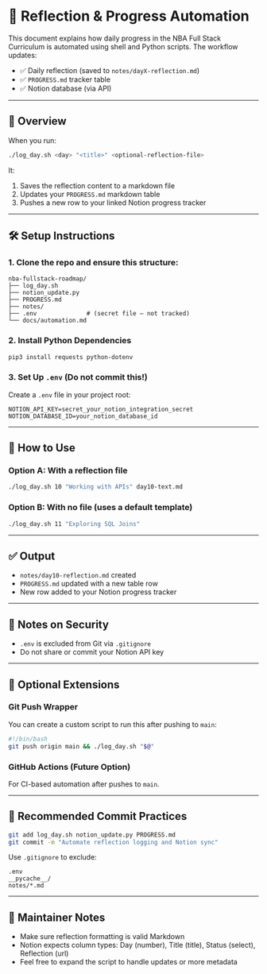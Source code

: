 # 🧠 Reflection & Progress Automation

This document explains how daily progress in the NBA Full Stack Curriculum is automated using shell and Python scripts. The workflow updates:

- ✅ Daily reflection (saved to `notes/dayX-reflection.md`)
- ✅ `PROGRESS.md` tracker table
- ✅ Notion database (via API)

---

## 🚀 Overview

When you run:

```bash
./log_day.sh <day> "<title>" <optional-reflection-file>
```

It:

1. Saves the reflection content to a markdown file
2. Updates your `PROGRESS.md` markdown table
3. Pushes a new row to your linked Notion progress tracker

---

## 🛠 Setup Instructions

### 1. Clone the repo and ensure this structure:

```
nba-fullstack-roadmap/
├── log_day.sh
├── notion_update.py
├── PROGRESS.md
├── notes/
├── .env              # (secret file – not tracked)
└── docs/automation.md
```

### 2. Install Python Dependencies

```bash
pip3 install requests python-dotenv
```

### 3. Set Up `.env` (Do not commit this!)

Create a `.env` file in your project root:

```env
NOTION_API_KEY=secret_your_notion_integration_secret
NOTION_DATABASE_ID=your_notion_database_id
```

---

## 🧪 How to Use

### Option A: With a reflection file

```bash
./log_day.sh 10 "Working with APIs" day10-text.md
```

### Option B: With no file (uses a default template)

```bash
./log_day.sh 11 "Exploring SQL Joins"
```

---

## ✅ Output

- `notes/day10-reflection.md` created
- `PROGRESS.md` updated with a new table row
- New row added to your Notion progress tracker

---

## 🔐 Notes on Security

- `.env` is excluded from Git via `.gitignore`
- Do not share or commit your Notion API key

---

## 🧩 Optional Extensions

### Git Push Wrapper

You can create a custom script to run this after pushing to `main`:

```bash
#!/bin/bash
git push origin main && ./log_day.sh "$@"
```

### GitHub Actions (Future Option)

For CI-based automation after pushes to `main`.

---

## 📌 Recommended Commit Practices

```bash
git add log_day.sh notion_update.py PROGRESS.md
git commit -m "Automate reflection logging and Notion sync"
```

Use `.gitignore` to exclude:

```gitignore
.env
__pycache__/
notes/*.md
```

---

## 🧠 Maintainer Notes

- Make sure reflection formatting is valid Markdown
- Notion expects column types: Day (number), Title (title), Status (select), Reflection (url)
- Feel free to expand the script to handle updates or more metadata
